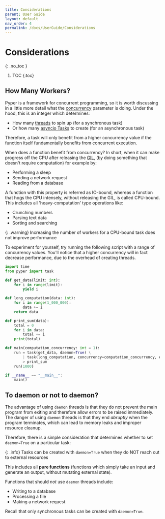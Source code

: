 ```yaml
---
title: Considerations
parent: User Guide
layout: default
nav_order: 4
permalink: /docs/UserGuide/Considerations
---
```


# Considerations
{: .no_toc }

1. TOC
{:toc}

## How Many Workers?

Pyper is a framework for concurrent programming, so it is worth discussing in a little more detail what the [concurrency](TaskParameters#concurrency) parameter is doing. Under the hood, this is an integer which determines:

* How many [threads](https://docs.python.org/3/library/threading.html) to spin up (for a synchronous task)
* Or how many [asyncio Tasks](https://docs.python.org/3/library/asyncio-task.html) to create (for an asynchronous task) 

Therefore, a task will only benefit from a higher concurrency value if the function itself fundamentally benefits from concurrent execution.

When does a function benefit from concurrency? In short, when it can make progress off the CPU after releasing the [GIL](https://wiki.python.org/moin/GlobalInterpreterLock), (by doing something that doesn't require computation) for example by:

* Performing a sleep
* Sending a network request
* Reading from a database

A function with this property is referred as IO-bound, whereas a function that hogs the CPU intensely, without releasing the GIL, is called CPU-bound. This includes all 'heavy-computation' type operations like:

* Crunching numbers
* Parsing text data
* Sorting and searching

{: .warning}
Increasing the number of workers for a CPU-bound task does not improve performance

To experiment for yourself, try running the following script with a range of concurrency values. You'll notice that a higher concurrency will in fact decrease performance, due to the overhead of creating threads.

```python
import time
from pyper import task

def get_data(limit: int):
    for i in range(limit):
        yield i

def long_computation(data: int):
    for i in range(1_000_000):
        data += i
    return data

def print_sum(data):
    total = 0
    for i in data:
        total += i
    print(total)

def main(computation_concurrency: int = 1):
    run = task(get_data, daemon=True) \
        | task(long_computation, concurrency=computation_concurrency, daemon=True) \
        > print_sum
    run(1000)

if __name__ == "__main__":
    main()
```

## To daemon or not to daemon?

The advantage of using `daemon` threads is that they do not prevent the main program from exiting and therefore allow errors to be raised immediately. The danger of using `daemon` threads is that they end _abruptly_ when the program terminates, which can lead to memory leaks and improper resource cleanup.

Therefore, there is a simple consideration that determines whether to set `daemon=True` on a particular task:

{: .info}
Tasks can be created with `daemon=True` when they do NOT reach out to external resources

This includes all **pure functions** (functions which simply take an input and generate an output, without mutating external state).

Functions that should _not_ use `daemon` threads include:
* Writing to a database
* Processing a file
* Making a network request

Recall that only synchronous tasks can be created with `daemon=True`.